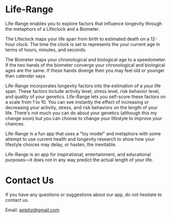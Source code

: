 # Life-Range

Life-Range enables you to explore factors that influence longevity through the metaphors of a Lifeclock and a Biometer.

The Lifeclock maps your life span from birth to estimated death on a 12-hour clock. The time the clock is set to represents the your current age in terms of hours, minutes, and seconds. 

The Biometer maps your chronological and biological age to a speedometer. If the two hands of the biometer converge your chronological and biological ages are the same. If these hands diverge then you may feel old or younger than calendar says.

Life-Range incorporates longevity factors into the estimation of a your life span. These factors include activity level, stress level, risk behavior level, and quality of your genetics. Life-Range lets you self-score these factors on a scale from 1 to 10. You can see instantly the effect of increasing or decreasing your activity, stress, and risk behaviors on the length of your life. There's not much you can do about your genetics (although this my change soon) but you can choose to change your lifestyle to improve your chances.

Life-Range is a fun app that uses a "toy model" and metaphors with some attempt to use current health and longevity research to show how your lifestyle choices may delay, or hasten, the inevitable.

Life-Range is an app for inspirational, entertainment, and educational purposes—it does not in any way predict the actual length of your life.


# Contact Us

If you have any questions or suggestions about our app, do not hesitate to contact us.

Email: aejphz@gmail.com
